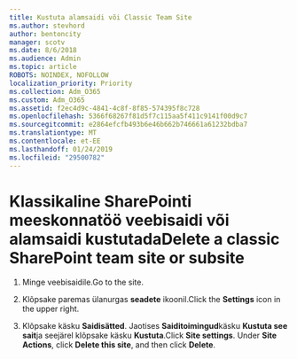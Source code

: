 ```yaml
---
title: Kustuta alamsaidi või Classic Team Site
ms.author: stevhord
author: bentoncity
manager: scotv
ms.date: 8/6/2018
ms.audience: Admin
ms.topic: article
ROBOTS: NOINDEX, NOFOLLOW
localization_priority: Priority
ms.collection: Adm_O365
ms.custom: Adm_O365
ms.assetid: f2ec4d9c-4841-4c8f-8f85-574395f8c728
ms.openlocfilehash: 5366f68267f81d5f7c115aa5f411c9141f00d9c7
ms.sourcegitcommit: e2864efcfb493b6e46b662b746661a61232bdba7
ms.translationtype: MT
ms.contentlocale: et-EE
ms.lasthandoff: 01/24/2019
ms.locfileid: "29500782"
---
```

# <a name="delete-a-classic-sharepoint-team-site-or-subsite"></a><span data-ttu-id="3efb7-102">Klassikaline SharePointi meeskonnatöö veebisaidi või alamsaidi kustutada</span><span class="sxs-lookup"><span data-stu-id="3efb7-102">Delete a classic SharePoint team site or subsite</span></span>

1. <span data-ttu-id="3efb7-103">Minge veebisaidile.</span><span class="sxs-lookup"><span data-stu-id="3efb7-103">Go to the site.</span></span>
    
2. <span data-ttu-id="3efb7-104">Klõpsake paremas ülanurgas **seadete** ikoonil.</span><span class="sxs-lookup"><span data-stu-id="3efb7-104">Click the **Settings** icon in the upper right.</span></span> 
    
3. <span data-ttu-id="3efb7-p101">Klõpsake käsku **Saidisätted**. Jaotises **Saiditoimingud**käsku **Kustuta see sait**ja seejärel klõpsake käsku **Kustuta**.</span><span class="sxs-lookup"><span data-stu-id="3efb7-p101">Click **Site settings**. Under **Site Actions**, click **Delete this site**, and then click **Delete**.</span></span>
    

